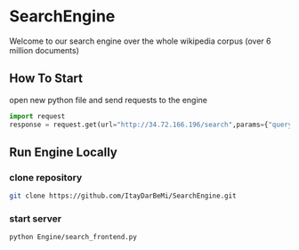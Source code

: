# SearchEngine


Welcome to our search engine over the whole wikipedia corpus (over 6 million documents)

## How To Start

open new python file and send requests to the engine

```python
import request
response = request.get(url="http://34.72.166.196/search",params={"query":"hello world"})
```

## Run Engine Locally

### clone repository
```bash
git clone https://github.com/ItayDarBeMi/SearchEngine.git
```
### start server
```bash
python Engine/search_frontend.py
```
